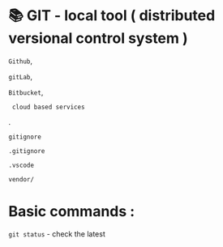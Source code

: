 # 📚 GIT - local tool ( distributed versional control system )

`Github`,

`gitLab`,

`Bitbucket`,

     cloud based services
.
    
    gitignore
`.gitignore`

`.vscode`

`vendor/`

# Basic commands :
`git status` - check the latest
 
    



